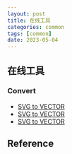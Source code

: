 ```yaml
---
layout: post
title: 在线工具
categories: common
tags: [common]
date: 2023-05-04
---
```


## 在线工具

### Convert

+ [SVG to VECTOR](https://svg2vector.com/)
+ [SVG to VECTOR](http://inloop.github.io/svg2android/)
+ [SVG to VECTOR](http://svg.zhangningning.com.cn/)

## Reference
